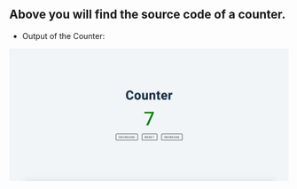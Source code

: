 ## Above you will find the source code of a counter.

- Output of the Counter:

![counter](./output.png)
